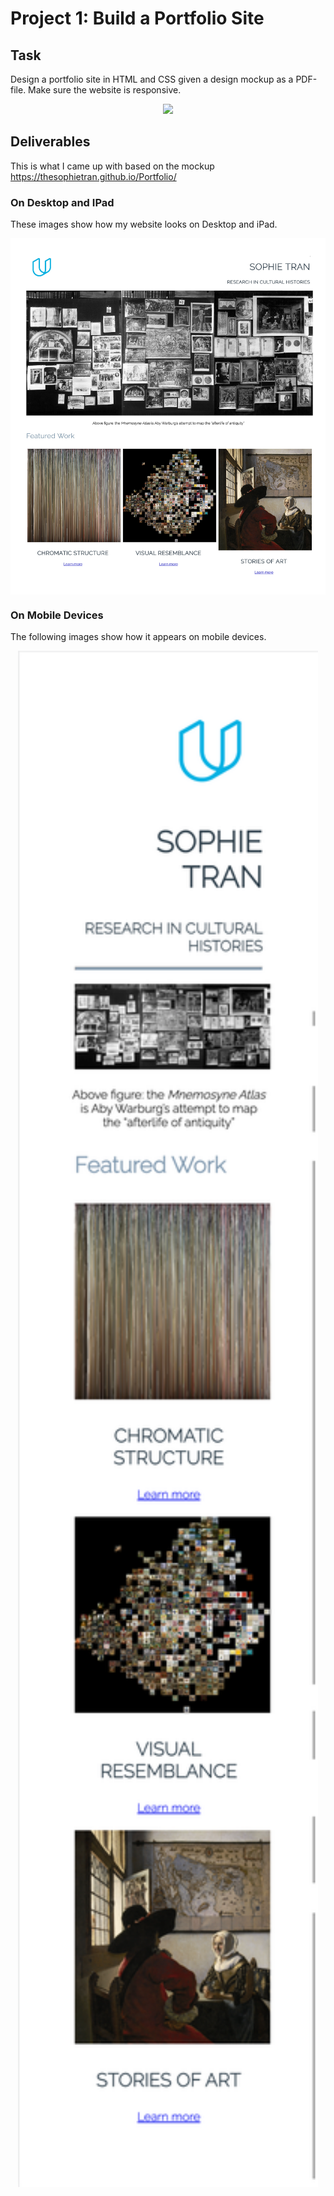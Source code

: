 # Project 1: Build a Portfolio Site
## Task
<p>Design a portfolio site in HTML and CSS given a design mockup as a PDF-file. Make sure the website is responsive.</p>
<p align="center">
  <img src="/images/design-mockup.png" width=500>
</p>

## Deliverables
This is what I came up with based on the mockup https://thesophietran.github.io/Portfolio/

### On Desktop and IPad
<p>These images show how my website looks on Desktop and iPad.</p>
<p align="center">
  <img align="center" src="/images/updated-images/SCR-20230807-pmwz.jpeg"/> 
</p>

### On Mobile Devices
<p>The following images show how it appears on mobile devices.</p>
<p align="center">
  <img align="center" src="/images/updated-images/SCR-20230807-poii.png" width="480"/>
</p>
